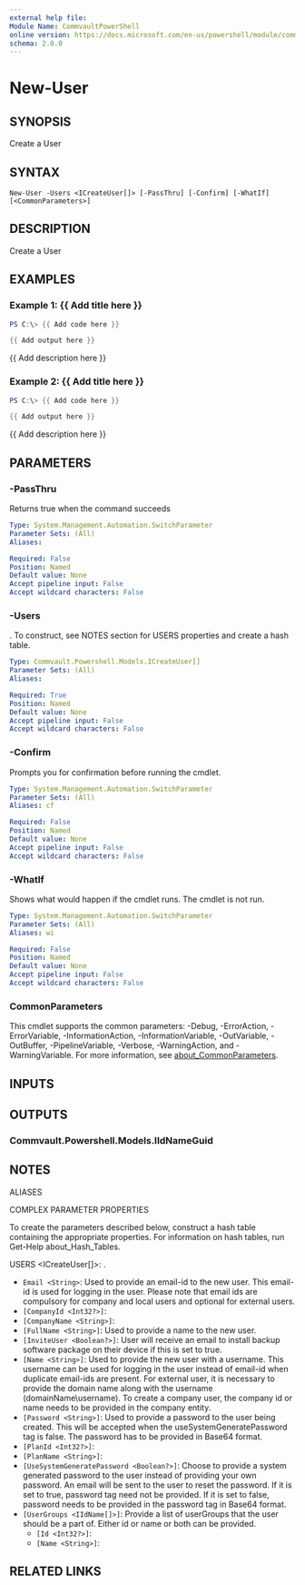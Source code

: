 ```yaml
---
external help file:
Module Name: CommvaultPowerShell
online version: https://docs.microsoft.com/en-us/powershell/module/commvaultpowershell/new-user
schema: 2.0.0
---
```


# New-User

## SYNOPSIS
Create a User

## SYNTAX

```
New-User -Users <ICreateUser[]> [-PassThru] [-Confirm] [-WhatIf] [<CommonParameters>]
```

## DESCRIPTION
Create a User

## EXAMPLES

### Example 1: {{ Add title here }}
```powershell
PS C:\> {{ Add code here }}

{{ Add output here }}
```

{{ Add description here }}

### Example 2: {{ Add title here }}
```powershell
PS C:\> {{ Add code here }}

{{ Add output here }}
```

{{ Add description here }}

## PARAMETERS

### -PassThru
Returns true when the command succeeds

```yaml
Type: System.Management.Automation.SwitchParameter
Parameter Sets: (All)
Aliases:

Required: False
Position: Named
Default value: None
Accept pipeline input: False
Accept wildcard characters: False
```

### -Users
.
To construct, see NOTES section for USERS properties and create a hash table.

```yaml
Type: Commvault.Powershell.Models.ICreateUser[]
Parameter Sets: (All)
Aliases:

Required: True
Position: Named
Default value: None
Accept pipeline input: False
Accept wildcard characters: False
```

### -Confirm
Prompts you for confirmation before running the cmdlet.

```yaml
Type: System.Management.Automation.SwitchParameter
Parameter Sets: (All)
Aliases: cf

Required: False
Position: Named
Default value: None
Accept pipeline input: False
Accept wildcard characters: False
```

### -WhatIf
Shows what would happen if the cmdlet runs.
The cmdlet is not run.

```yaml
Type: System.Management.Automation.SwitchParameter
Parameter Sets: (All)
Aliases: wi

Required: False
Position: Named
Default value: None
Accept pipeline input: False
Accept wildcard characters: False
```

### CommonParameters
This cmdlet supports the common parameters: -Debug, -ErrorAction, -ErrorVariable, -InformationAction, -InformationVariable, -OutVariable, -OutBuffer, -PipelineVariable, -Verbose, -WarningAction, and -WarningVariable. For more information, see [about_CommonParameters](http://go.microsoft.com/fwlink/?LinkID=113216).

## INPUTS

## OUTPUTS

### Commvault.Powershell.Models.IIdNameGuid

## NOTES

ALIASES

COMPLEX PARAMETER PROPERTIES

To create the parameters described below, construct a hash table containing the appropriate properties. For information on hash tables, run Get-Help about_Hash_Tables.


USERS <ICreateUser[]>: .
  - `Email <String>`: Used to provide an email-id to the new user. This email-id is used for logging in the user. Please note that email ids are compulsory for company and local users and optional for external users.
  - `[CompanyId <Int32?>]`: 
  - `[CompanyName <String>]`: 
  - `[FullName <String>]`: Used to provide a name to the new user.
  - `[InviteUser <Boolean?>]`: User will receive an email to install backup software package on their device if this is set to true.
  - `[Name <String>]`: Used to provide the new user with a username. This username can be used for logging in the user instead of email-id when duplicate email-ids are present. For external user, it is necessary to provide the domain name along with the username (domainName\\username). To create a company user, the company id or name needs to be provided in the company entity.
  - `[Password <String>]`: Used to provide a password to the user being created. This will be accepted when the useSystemGeneratePassword tag is false. The password has to be provided in Base64 format.
  - `[PlanId <Int32?>]`: 
  - `[PlanName <String>]`: 
  - `[UseSystemGeneratePassword <Boolean?>]`: Choose to provide a system generated password to the user instead of providing your own password. An email will be sent to the user to reset the password. If it is set to true, password tag need not be provided. If it is set to false, password needs to be provided in the password tag in Base64 format.
  - `[UserGroups <IIdName[]>]`: Provide a list of userGroups that the user should be a part of. Either id or name or both can be provided.
    - `[Id <Int32?>]`: 
    - `[Name <String>]`: 

## RELATED LINKS

